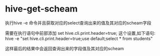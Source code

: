 # hive-get-scheam
执行hive -e 命令并且获取对应的select查询出来的值及其对应的scheam字段

需要在执行语句中前部添加 set hive.cli.print.header=true; 这个设置,如下语句:
hive -e "set hive.cli.print.header=true;use default;select * from students"

这样最后的结果中会返回查询出来的字段值及其对应的scheam
